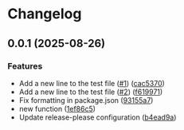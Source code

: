 # Changelog

## 0.0.1 (2025-08-26)


### Features

* Add a new line to the test file ([#1](https://github.com/chihiro-adachi/release-please/issues/1)) ([cac5370](https://github.com/chihiro-adachi/release-please/commit/cac5370c7082f7764449a00d551dd23354d81be3))
* Add a new line to the test file ([#2](https://github.com/chihiro-adachi/release-please/issues/2)) ([f619971](https://github.com/chihiro-adachi/release-please/commit/f6199713eee040323a157732e499adb2e19e55d2))
* Fix formatting in package.json ([93155a7](https://github.com/chihiro-adachi/release-please/commit/93155a7dcd4d0fdd089a148ea00bdc66463233a7))
* new function ([1ef86c5](https://github.com/chihiro-adachi/release-please/commit/1ef86c5874d8f2622998d45ed27495bdd821377d))
* Update release-please configuration ([b4ead9a](https://github.com/chihiro-adachi/release-please/commit/b4ead9a996c6959ec1a6971591844686859109a3))
